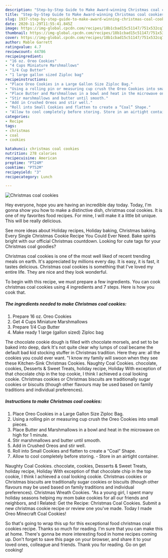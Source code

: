 ```yaml
---
description: "Step-by-Step Guide to Make Award-winning Christmas coal cookies"
title: "Step-by-Step Guide to Make Award-winning Christmas coal cookies"
slug: 1937-step-by-step-guide-to-make-award-winning-christmas-coal-cookies
date: 2020-11-29T11:55:41.845Z
image: https://img-global.cpcdn.com/recipes/18b1cbad15c51147/751x532cq70/christmas-coal-cookies-recipe-main-photo.jpg
thumbnail: https://img-global.cpcdn.com/recipes/18b1cbad15c51147/751x532cq70/christmas-coal-cookies-recipe-main-photo.jpg
cover: https://img-global.cpcdn.com/recipes/18b1cbad15c51147/751x532cq70/christmas-coal-cookies-recipe-main-photo.jpg
author: Mable Garrett
ratingvalue: 4.7
reviewcount: 44786
recipeingredient:
- "16 oz. Oreo Cookies"
- "4 Cups Miniature Marshmallows"
- "1/4 Cup Butter"
- "1 large gallon sized Ziploc bag"
recipeinstructions:
- "Place Oreo Cookies in a Large Gallon Size Ziploc Bag."
- "Using a rolling pin or measuring cup crush the Oreo Cookies into small pieces."
- "Place Butter and Marshmallows in a bowl and heat in the microwave on high for 1 minute."
- "Stir marshmallows and butter until smooth."
- "Add in Crushed Oreos and stir well."
- "Roll into Small Cookies and flatten to create a “Coal” Shape."
- "Allow to cool completely before storing. Store in an airtight container."
categories:
- Recipe
tags:
- christmas
- coal
- cookies

katakunci: christmas coal cookies 
nutrition: 278 calories
recipecuisine: American
preptime: "PT24M"
cooktime: "PT52M"
recipeyield: "3"
recipecategory: Lunch

---
```



![Christmas coal cookies](https://img-global.cpcdn.com/recipes/18b1cbad15c51147/751x532cq70/christmas-coal-cookies-recipe-main-photo.jpg)

Hey everyone, hope you are having an incredible day today. Today, I'm gonna show you how to make a distinctive dish, christmas coal cookies. It is one of my favorites food recipes. For mine, I will make it a little bit unique. This will be really delicious.

See more ideas about Holiday recipes, Holiday baking, Christmas baking. Every Single Christmas Cookie Recipe You Could Ever Need. Bake spirits bright with our official Christmas countdown. Looking for cute tags for your Christmas coal goodies?

Christmas coal cookies is one of the most well liked of recent trending meals on earth. It's appreciated by millions every day. It is easy, it is fast, it tastes delicious. Christmas coal cookies is something that I've loved my entire life. They are nice and they look wonderful.


To begin with this recipe, we must prepare a few ingredients. You can cook christmas coal cookies using 4 ingredients and 7 steps. Here is how you cook that.

<!--inarticleads1-->

##### The ingredients needed to make Christmas coal cookies:

1. Prepare 16 oz. Oreo Cookies
1. Get 4 Cups Miniature Marshmallows
1. Prepare 1/4 Cup Butter
1. Make ready 1 large (gallon sized) Ziploc bag


The chocolate cookie dough is filled with chocolate morsels, and set to be baked into deep, dark It&#39;s not quite clear why lumps of coal became the default bad kid stocking stuffer in Christmas tradition. Here they are: all the cookies you could ever want. &#34;I know my family will swoon when they see these Kitchen-Sink Christmas Cookies. Naughty Coal Cookies. chocolate, cookies, Desserts &amp; Sweet Treats, holiday recipe, Holiday With exception of that chocolate chip in the top cookie, I think I achieved a coal looking cookie. Christmas cookies or Christmas biscuits are traditionally sugar cookies or biscuits (though other flavours may be used based on family traditions and individual preferences). 

<!--inarticleads2-->

##### Instructions to make Christmas coal cookies:

1. Place Oreo Cookies in a Large Gallon Size Ziploc Bag.
1. Using a rolling pin or measuring cup crush the Oreo Cookies into small pieces.
1. Place Butter and Marshmallows in a bowl and heat in the microwave on high for 1 minute.
1. Stir marshmallows and butter until smooth.
1. Add in Crushed Oreos and stir well.
1. Roll into Small Cookies and flatten to create a “Coal” Shape.
1. Allow to cool completely before storing. - Store in an airtight container.


Naughty Coal Cookies. chocolate, cookies, Desserts &amp; Sweet Treats, holiday recipe, Holiday With exception of that chocolate chip in the top cookie, I think I achieved a coal looking cookie. Christmas cookies or Christmas biscuits are traditionally sugar cookies or biscuits (though other flavours may be used based on family traditions and individual preferences). Christmas Wreath Cookies. &#34;As a young girl, I spent many holiday seasons helping my mom bake cookies for all our friends and neighbors, and I Related: Get the Recipe: Christmas Coal Cookies. Submit a new christmas cookie recipe or review one you&#39;ve made. Today I made Oreo Minecraft Coal Cookies! 

So that's going to wrap this up for this exceptional food christmas coal cookies recipe. Thanks so much for reading. I'm sure that you can make this at home. There's gonna be more interesting food in home recipes coming up. Don't forget to save this page on your browser, and share it to your loved ones, colleague and friends. Thank you for reading. Go on get cooking!
